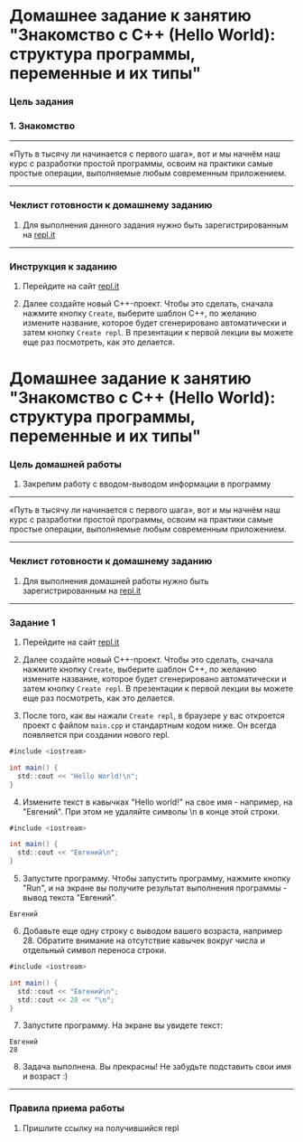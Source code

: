 # Домашнее задание к занятию "Знакомство с C++ (Hello World): структура программы, переменные и их типы"

### Цель задания

### 1. Знакомство

------

«Путь в тысячу ли начинается с первого шага», вот и мы начнём наш курс с разработки простой программы, освоим на практики самые простые операции, выполняемые любым современным приложением.

------

### Чеклист готовности к домашнему заданию

1. Для выполнения данного задания нужно быть зарегистрированным на [repl.it](https://repl.it/)

------

### Инструкция к заданию

1. Перейдите на сайт [repl.it](https://repl.it/)

2. Далее создайте новый C++-проект. Чтобы это сделать, сначала нажмите кнопку `Create`, выберите шаблон С++, по желанию измените название, которое будет сгенерировано автоматически и затем кнопку `Create repl`. В презентации к первой лекции вы можете еще раз посмотреть, как это делается.

# Домашнее задание к занятию "Знакомство с C++ (Hello World): структура программы, переменные и их типы"

### Цель домашней работы

1. Закрепим работу с вводом-выводом информации в программу

   

------

«Путь в тысячу ли начинается с первого шага», вот и мы начнём наш курс с разработки простой программы, освоим на практики самые простые операции, выполняемые любым современным приложением.

------

### Чеклист готовности к домашнему заданию

1. Для выполнения домашней работы нужно быть зарегистрированным на [repl.it](https://repl.it/)

------

### Задание 1

1. Перейдите на сайт [repl.it](https://repl.it/)

2. Далее создайте новый C++-проект. Чтобы это сделать, сначала нажмите кнопку `Create`, выберите шаблон С++, по желанию измените название, которое будет сгенерировано автоматически и затем кнопку `Create repl`. В презентации к первой лекции вы можете еще раз посмотреть, как это делается.

3. После того, как вы нажали `Create repl`, в браузере у вас откроется проект с файлом `main.cpp` и стандартным кодом ниже. Он всегда появляется при создании нового repl.

```cs
#include <iostream>

int main() {
  std::cout << "Hello World!\n";
}
```

4. Измените текст в кавычках "Hello world!" на свое имя - например, на "Евгений". При этом не удаляйте символы \n в конце этой строки.

```cs
#include <iostream>

int main() {
  std::cout << "Евгений\n";
}
```

5. Запустите программу. Чтобы запустить программу, нажмите кнопку "Run", и на экране вы получите результат выполнения программы - вывод текста "Евгений".

```
Евгений
```

6. Добавьте еще одну строку с выводом вашего возраста, например 28. Обратите внимание на отсутствие кавычек вокруг числа и отдельный символ переноса строки.

```cs
#include <iostream>

int main() {
  std::cout << "Евгений\n";
  std::cout << 28 << "\n";
}
```

7. Запустите программу. На экране вы увидете текст:

```
Евгений
28
```

8. Задача выполнена. Вы прекрасны! Не забудьте подставить свои имя и возраст :)



------

### Правила приема работы

1. Пришлите ссылку на получившийся repl

